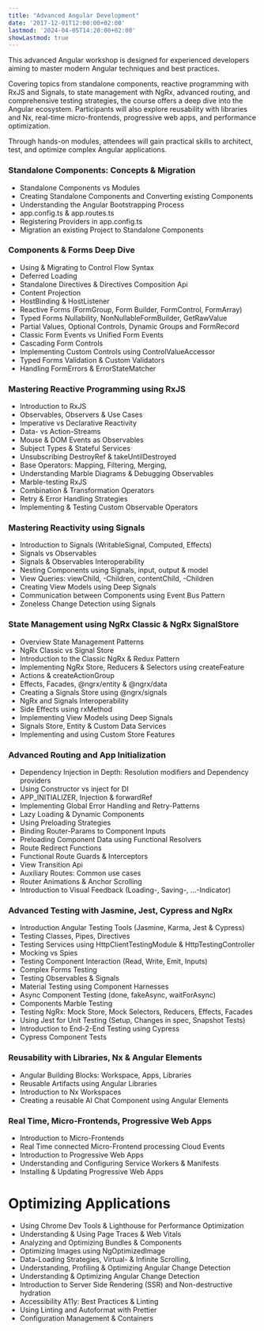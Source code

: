 ```yaml
---
title: "Advanced Angular Development"
date: '2017-12-01T12:00:00+02:00'
lastmod: '2024-04-05T14:20:00+02:00'
showLastmod: true
---
```


This advanced Angular workshop is designed for experienced developers aiming to master modern Angular techniques and best practices.

Covering topics from standalone components, reactive programming with RxJS and Signals, to state management with NgRx, advanced routing, and comprehensive testing strategies, the course offers a deep dive into the Angular ecosystem. Participants will also explore reusability with libraries and Nx, real-time micro-frontends, progressive web apps, and performance optimization.

Through hands-on modules, attendees will gain practical skills to architect, test, and optimize complex Angular applications.

### Standalone Components: Concepts & Migration

- Standalone Components vs Modules
- Creating Standalone Components and Converting existing Components
- Understanding the Angular Bootstrapping Process
- app.config.ts & app.routes.ts
- Registering Providers in app.config.ts
- Migration an existing Project to Standalone Components

### Components & Forms Deep Dive

- Using & Migrating to Control Flow Syntax
- Deferred Loading
- Standalone Directives & Directives Composition Api
- Content Projection
- HostBinding & HostListener
- Reactive Forms (FormGroup, Form Builder, FormControl, FormArray)
- Typed Forms Nullability, NonNullableFormBuilder, GetRawValue
- Partial Values, Optional Controls, Dynamic Groups and FormRecord
- Classic Form Events vs Unified Form Events
- Cascading Form Controls
- Implementing Custom Controls using ControlValueAccessor
- Typed Forms Validation & Custom Validators
- Handling FormErrors & ErrorStateMatcher

### Mastering Reactive Programming using RxJS

- Introduction to RxJS
- Observables, Observers & Use Cases
- Imperative vs Declarative Reactivity
- Data- vs Action-Streams
- Mouse & DOM Events as Observables
- Subject Types & Stateful Services
- Unsubscribing DestroyRef & takeUntilDestroyed
- Base Operators: Mapping, Filtering, Merging,
- Understanding Marble Diagrams & Debugging Observables
- Marble-testing RxJS
- Combination & Transformation Operators
- Retry & Error Handling Strategies
- Implementing & Testing Custom Observable Operators

### Mastering Reactivity using Signals

- Introduction to Signals (WritableSignal, Computed, Effects)
- Signals vs Observables
- Signals & Observables Interoperability
- Nesting Components using Signals, input, output & model
- View Queries: viewChild, -Children, contentChild, -Children
- Creating View Models using Deep Signals
- Communication between Components using Event Bus Pattern
- Zoneless Change Detection using Signals

### State Management using NgRx Classic & NgRx SignalStore

- Overview State Management Patterns
- NgRx Classic vs Signal Store
- Introduction to the Classic NgRx & Redux Pattern
- Implementing NgRx Store, Reducers & Selectors using createFeature
- Actions & createActionGroup
- Effects, Facades, @ngrx/entity & @ngrx/data
- Creating a Signals Store using @ngrx/signals
- NgRx and Signals Interoperability
- Side Effects using rxMethod
- Implementing View Models using Deep Signals
- Signals Store, Entity & Custom Data Services
- Implementing and using Custom Store Features

### Advanced Routing and App Initialization

- Dependency Injection in Depth: Resolution modifiers and Dependency providers
- Using Constructor vs inject for DI
- APP_INITIALIZER, Injection & forwardRef
- Implementing Global Error Handling and Retry-Patterns
- Lazy Loading & Dynamic Components
- Using Preloading Strategies
- Binding Router-Params to Component Inputs
- Preloading Component Data using Functional Resolvers
- Route Redirect Functions
- Functional Route Guards & Interceptors
- View Transition Api
- Auxiliary Routes: Common use cases
- Router Animations & Anchor Scrolling
- Introduction to Visual Feedback (Loading-, Saving-, ...-Indicator)

### Advanced Testing with Jasmine, Jest, Cypress and NgRx

- Introduction Angular Testing Tools (Jasmine, Karma, Jest & Cypress)
- Testing Classes, Pipes, Directives
- Testing Services using HttpClientTestingModule & HttpTestingController
- Mocking vs Spies
- Testing Component Interaction (Read, Write, Emit, Inputs)
- Complex Forms Testing
- Testing Observables & Signals
- Material Testing using Component Harnesses
- Async Component Testing (done, fakeAsync, waitForAsync)
- Components Marble Testing
- Testing NgRx: Mock Store, Mock Selectors, Reducers, Effects, Facades
- Using Jest for Unit Testing (Setup, Changes in spec, Snapshot Tests)
- Introduction to End-2-End Testing using Cypress
- Cypress Component Tests

### Reusability with Libraries, Nx & Angular Elements

- Angular Building Blocks: Workspace, Apps, Libraries
- Reusable Artifacts using Angular Libraries
- Introduction to Nx Workspaces
- Creating a reusable AI Chat Component using Angular Elements

### Real Time, Micro-Frontends, Progressive Web Apps

- Introduction to Micro-Frontends
- Real Time connected Micro-Frontend processing Cloud Events
- Introduction to Progressive Web Apps
- Understanding and Configuring Service Workers & Manifests
- Installing & Updating Progressive Web Apps

# Optimizing Applications

- Using Chrome Dev Tools & Lighthouse for Performance Optimization
- Understanding & Using Page Traces & Web Vitals
- Analyzing and Optimizing Bundles & Components
- Optimizing Images using NgOptimizedImage
- Data-Loading Strategies, Virtual- & Infinite Scrolling,
- Understanding, Profiling & Optimizing Angular Change Detection
- Understanding & Optimizing Angular Change Detection
- Introduction to Server Side Rendering (SSR) and Non-destructive hydration
- Accessibility A11y: Best Practices & Linting
- Using Linting and Autoformat with Prettier
- Configuration Management & Containers
